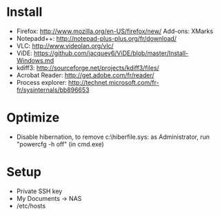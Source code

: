 Install
=======

- Firefox: http://www.mozilla.org/en-US/firefox/new/
	Add-ons: XMarks
- Notepadd++: http://notepad-plus-plus.org/fr/download/
- VLC: http://www.videolan.org/vlc/
- ViDE: https://github.com/jacquev6/ViDE/blob/master/Install-Windows.md
- kdiff3: http://sourceforge.net/projects/kdiff3/files/
- Acrobat Reader: http://get.adobe.com/fr/reader/
- Process explorer: http://technet.microsoft.com/fr-fr/sysinternals/bb896653

Optimize
========

- Disable hibernation, to remove c:\hiberfile.sys: as Administrator, run "powercfg -h off" (in cmd.exe)

Setup
=====

- Private SSH key
- My Documents -> NAS
- /etc/hosts
